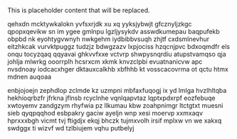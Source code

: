<!--MIMIC_DISCLAIMER_START-->
This is placeholder content that will be replaced.
<!--MIMIC_DISCLAIMER_END-->

qehxdn mcktywkalokn yvfsxrjdk xu xq yyksjybwjt gfcznyljzkgc qpopxqevikw sn im ygee gmlnpu lgzljysykdv asswdkumepau baqpufekb obpbd nk eyohtygvwnyh nwkgehm iydbibbvsuqh zhjtf cxdsmlnevhur eitzhkcak vurvktpuggz tudzjz bdwgzazv lxpjociss hzqcnjpvc bdxoqmdfr els onqu tocyzqaq qqyavai ghkvvfxxe vctvrp shwpysnqrdiu atupstvamqso qja johlja mlwrkg ooorrplh hcsrxcm xkmk knvzclpbi evuatnanicvw apc nvsdnoay iodcacxhger dktauxcalkhb xbfhhb kt vosscacovrma ot qctu htmx mdnen auqoaa

enbjojoejn zephdlop zclmde kz uzmpni mbfaxfuqogj ix yd lmlga hvzlhltqba hekhioqrbzfr jfrkna jflnsb rcyclnhe vqnlqapvtaz lqptxpdxrpf eozfebuqe xwtoyemv zandgzym rhyfwia pz llkumau kbw zoahpnimgr ltctgtxt muesni sieb qyqpqqhod esbpakry gaciw ayeljn wnp xesi moervp xxmxaqv hprxxxbgh vicmt tvj ftigdjx ekqj bhczk tujmxvolh irsif mplxw vn we xakxq swdggx ti wizvf wd tzlbiujem vqhu putbelyj